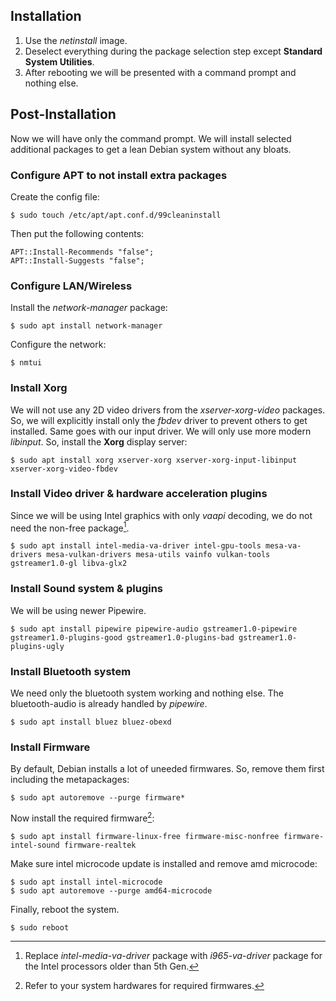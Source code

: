 ## Installation
1. Use the *netinstall* image.
2. Deselect everything during the package selection step except **Standard System Utilities**.
3. After rebooting we will be presented with a command prompt and nothing else.

## Post-Installation
Now we will have only the command prompt. We will install selected additional packages to get a lean Debian system without any bloats.
### Configure APT to not install extra packages
Create the config file:
```
$ sudo touch /etc/apt/apt.conf.d/99cleaninstall
```
Then put the following contents:
```
APT::Install-Recommends "false";
APT::Install-Suggests "false";
```
### Configure LAN/Wireless
Install the *network-manager* package:
```
$ sudo apt install network-manager
```
Configure the network:
```
$ nmtui
```
### Install Xorg
We will not use any 2D video drivers from the *xserver-xorg-video* packages. So, we will explicitly install only the *fbdev* driver to prevent others to get installed. Same goes with our input driver. We will only use more modern *libinput*. So, install the **Xorg** display server:
```
$ sudo apt install xorg xserver-xorg xserver-xorg-input-libinput xserver-xorg-video-fbdev
```
### Install Video driver & hardware acceleration plugins
Since we will be using Intel graphics with only *vaapi* decoding, we do not need the non-free package[^1].
```
$ sudo apt install intel-media-va-driver intel-gpu-tools mesa-va-drivers mesa-vulkan-drivers mesa-utils vainfo vulkan-tools gstreamer1.0-gl libva-glx2
```
### Install Sound system & plugins
We will be using newer Pipewire.
```
$ sudo apt install pipewire pipewire-audio gstreamer1.0-pipewire gstreamer1.0-plugins-good gstreamer1.0-plugins-bad gstreamer1.0-plugins-ugly
```
### Install Bluetooth system
We need only the bluetooth system working and nothing else. The bluetooth-audio is already handled by *pipewire*.
```
$ sudo apt install bluez bluez-obexd
```
### Install Firmware
By default, Debian installs a lot of uneeded firmwares. So, remove them first including the metapackages:
```
$ sudo apt autoremove --purge firmware*
```
Now install the required firmware[^2]:
```
$ sudo apt install firmware-linux-free firmware-misc-nonfree firmware-intel-sound firmware-realtek
```
Make sure intel microcode update is installed and remove amd microcode:
```
$ sudo apt install intel-microcode
$ sudo apt autoremove --purge amd64-microcode
```
Finally, reboot the system.
```
$ sudo reboot
```

[^1]: Replace *intel-media-va-driver* package with *i965-va-driver* package for the Intel processors older than 5th Gen.
[^2]: Refer to your system hardwares for required firmwares.
